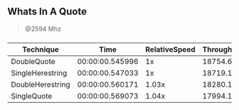 
Whats In A Quote
----------------
> @2594 Mhz


### 


|Technique       |Time           |RelativeSpeed|Throughput|
|----------------|---------------|-------------|----------|
|DoubleQuote     |00:00:00.545996|1x           |18754.69/s|
|SingleHerestring|00:00:00.547033|1x           |18719.16/s|
|DoubleHerestring|00:00:00.560171|1.03x        |18280.12/s|
|SingleQuote     |00:00:00.569073|1.04x        |17994.18/s|




